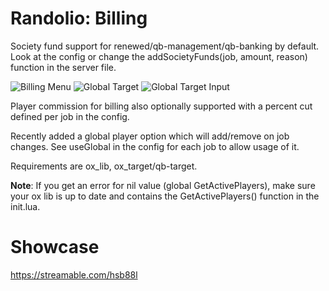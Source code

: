 # Randolio: Billing

Society fund support for renewed/qb-management/qb-banking by default. Look at the config or change the addSocietyFunds(job, amount, reason) function in the server file.

![Billing Menu](https://i.imgur.com/sqBwJeC.png)
![Global Target](https://i.imgur.com/CbgkFwU.png)
![Global Target Input](https://i.imgur.com/ElK5yfQ.png)

Player commission for billing also optionally supported with a percent cut defined per job in the config.

Recently added a global player option which will add/remove on job changes. See useGlobal in the config for each job to allow usage of it.

Requirements are ox_lib, ox_target/qb-target.

**Note**: If you get an error for nil value (global GetActivePlayers), make sure your ox lib is up to date and contains the GetActivePlayers() function in the init.lua.

# Showcase

https://streamable.com/hsb88l
